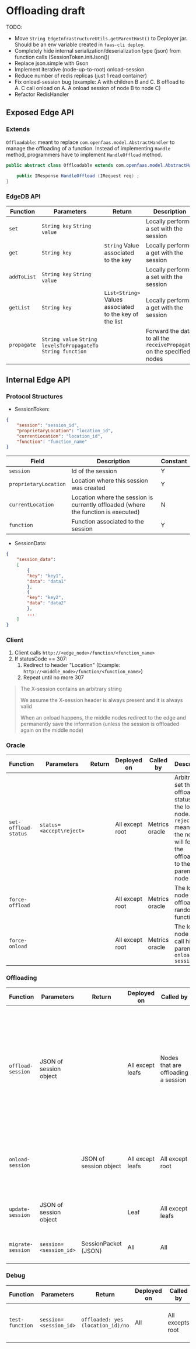 # Offloading draft

TODO:

* Move `String EdgeInfrastructureUtils.getParentHost()` to Deployer jar. Should be an env variable created in `faas-cli deploy`.
* Completely hide internal serialization/deserialization type (json) from function calls (SessionToken.initJson())
* Replace json.simple with Gson
* Implement iterative (node-up-to-root) onload-session
* Reduce number of redis replicas (just 1 read container)
* Fix onload-session bug (example: A with children B and C. B offload to A. C call onload on A. A onload session of node B to node C)
* Refactor RedisHandler

## Exposed Edge API

### Extends

`Offloadable`: meant to replace `com.openfaas.model.AbstractHandler` to manage the offloading of a function. Instead of implementing `Handle` method, programmers have to implement `HandleOffload` method.

```java
public abstract class Offloadable extends com.openfaas.model.AbstractHandler {
    
    public IResponse HandleOffload (IRequest req) ;
}
```

### EdgeDB API

| Function    | Parameters                                                    | Return                                                  | Description                                                           |
|-------------|---------------------------------------------------------------|---------------------------------------------------------|-----------------------------------------------------------------------|
| `set`       | `String key` `String value`                                   |                                                         | Locally performs a set with the session                               |
| `get`       | `String key`                                                  | `String` Value associated to the key                    | Locally performs a get with the session                               |
| `addToList` | `String key` `String value`                                   |                                                         | Locally performs a set with the session                               |
| `getList`   | `String key`                                                  | `List<String>` Values associated to the key of the list | Locally performs a get with the session                               |
| `propagate` | `String value` `String levelsToPropagateTo` `String function` |                                                         | Forward the data to all the `receivePropagate` on the specified nodes |

## Internal Edge API

### Protocol Structures

* SessionToken:

```JSON
{
    "session": "session_id", 
    "proprietaryLocation": "location_id", 
    "currentLocation": "location_id",
    "function": "function_name"
}
```

| Field                     | Description                                                                        | Constant |
|---------------------------|------------------------------------------------------------------------------------|----------|
| `session`                 | Id of the session                                                                  | Y        |
| `proprietaryLocation`     | Location where this session was created                                            | Y        |
| `currentLocation`         | Location where the session is currently offloaded (where the function is executed) | N        |
| `function`                | Function associated to the session                                                 | Y        |

* SessionData:

```JSON
{
    "session_data":
    [
        {
        "key": "key1",
        "data": "data1"
        },
        {
        "key": "key2",
        "data": "data2"
        },
        ...
    ]
}
```

### Client

1. Client calls `http://<edge_node>/function/<function_name>`
2. If statusCode == 307:
   1. Redirect to header "Location" (Example: `http://<middle_node>/function/<function_name>`)
   2. Repeat until no more 307

> The X-session contains an arbitrary string
> 
> We assume the X-session header is always present and it is always valid
> 
> When an onload happens, the middle nodes redirect to the edge and permanently save the information (unless the session is offloaded again on the middle node)

### Oracle

| Function             | Parameters               | Return | Deployed on     | Called by       | Description                                                                                                                          |
|----------------------|--------------------------|--------|-----------------|-----------------|--------------------------------------------------------------------------------------------------------------------------------------|
| `set-offload-status` | `status=<accept\reject>` |        | All except root | Metrics oracle  | Arbitrarily set the offloading status of the local node. `reject` means that the node will forward the offloading to the parent node |
| `force-offload`      |                          |        | All except root | Metrics oracle  | The local node has to offload a random function                                                                                      |
| `force-onload`       |                          |        | All except root | Metrics oracle  | The local node has to call his parent's `onload-session`                                                                             |

### Offloading

| Function          | Parameters             | Return                 | Deployed on      | Called by                           | Description                                                                                                                                                                                                                                                                                                                                   |
|-------------------|------------------------|------------------------|------------------|-------------------------------------|-----------------------------------------------------------------------------------------------------------------------------------------------------------------------------------------------------------------------------------------------------------------------------------------------------------------------------------------------|
| `offload-session` | JSON of session object |                        | All except leafs | Nodes that are offloading a session | Called to offload a session. The receiving node can decide if offload the session also or accept it based on the current offloading status. If the local node actually accept the offloading it has to update the session object and perform the migration from `currentLocation` to itself and update `proprietaryLocation`'s session object |                                                                                                                                                                                                                                                                                     |
| `onload-session`  |                        | JSON of session object | All except leafs | All except root                     | Children call it on parent to unload sessions, if the parent has some sessions coming from the child subtree. Returns an arbitrary number of sessions objects                                                                                                                                                                                 |
| `update-session`  | JSON of session object |                        | Leaf             | All except leafs                    | The local node has just accepted an offload, so it has to update the session object of the leaf                                                                                                                                                                                                                                               |
| `migrate-session` | `session=<session_id>` | SessionPacket (JSON)   | All              | All                                 | Called on the nodes that have a session that is not theirs anymore                                                                                                                                                                                                                                                                            |

### Debug

| Function          | Parameters             | Return                            | Deployed on | Called by                           | Description                                                                                                                                                                                                                                                                                                                                   |
|-------------------|------------------------|-----------------------------------|-------------|-------------------------------------|-----------------------------------------------------------------------------------------------------------------------------------------------------------------------------------------------------------------------------------------------------------------------------------------------------------------------------------------------|
| `test-function`   | `session=<session_id>` | `offloaded: yes (location_id)/no` | All         | All excepts root                    | Clients call it on leafs. Children call it on parents                                                                                                                                                                                                                                                                                         |
